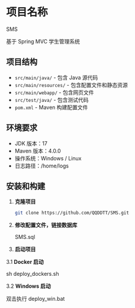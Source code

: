 # 项目名称

SMS

基于 Spring MVC 学生管理系统

## 项目结构

- `src/main/java/` - 包含 Java 源代码
- `src/main/resources/` - 包含配置文件和静态资源
- `src/main/webapp/` - 包含网页文件
- `src/test/java/` - 包含测试代码
- `pom.xml` - Maven 构建配置文件

## 环境要求

- JDK 版本：17
- Maven 版本：4.0.0
- 操作系统：Windows / Linux
- 日志路径：/home/logs

## 安装和构建

1. **克隆项目**

   ```sh
   git clone https://github.com/QQDDTT/SMS.git

2. **修改配置文件，链接数据库**

    SMS.sql

3. **启动项目**

3.1 **Docker 启动**

   sh deploy_dockers.sh

3.2 **Windows 启动**

   双击执行 deploy_win.bat
